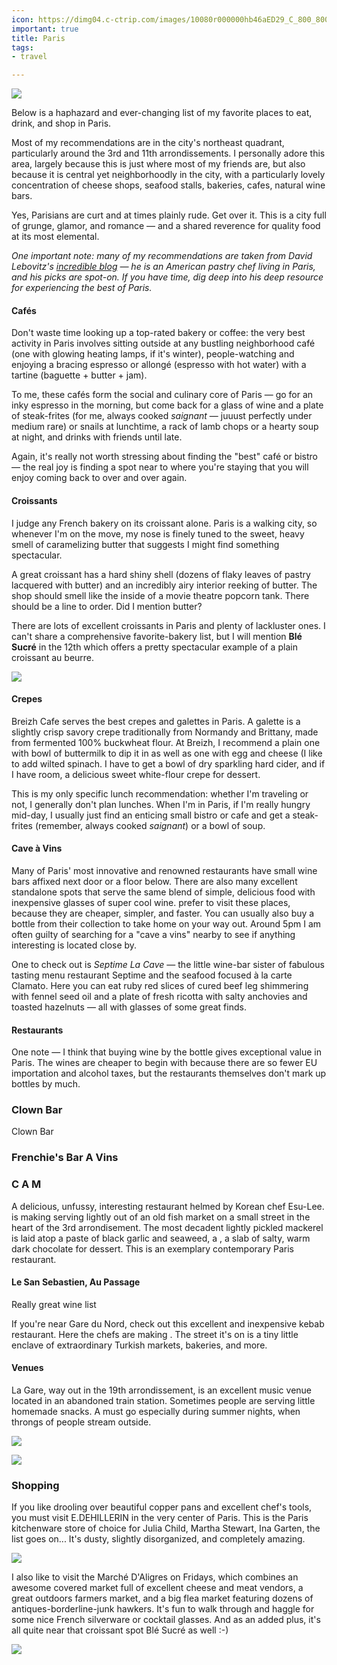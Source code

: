 ```yaml
---
icon: https://dimg04.c-ctrip.com/images/10080r000000hb46aED29_C_800_800.jpg?proc=source%2Ftrip
important: true
title: Paris
tags:
- travel

---
```

![](http://www.aeontours.com/img/paris-guide/place_de_la_bastille.jpg)

Below is a haphazard and ever-changing list of my favorite places to eat, drink, and shop in Paris.

Most of my recommendations are in the city's northeast quadrant, particularly around the 3rd and 11th arrondissements. I personally adore this area, largely because this is just where most of my friends are, but also because it is central yet neighborhoodly in the city, with a particularly lovely concentration of cheese shops, seafood stalls, bakeries, cafes, natural wine bars.

Yes, Parisians are curt and at times plainly rude. Get over it. This is a city full of grunge, glamor, and romance — and a shared  reverence for quality food at its most elemental.

_One important note: many of my recommendations are taken from David Lebovitz's_ [_incredible blog_](https://www.davidlebovitz.com/paris/) _— he is an American pastry chef living in Paris, and his picks are spot-on. If you have time, dig deep into his deep resource for experiencing the best of Paris._

#### Cafés

Don't waste time looking up a top-rated bakery or coffee: the very best activity in Paris involves sitting outside at any bustling neighborhood café (one with glowing heating lamps, if it's winter), people-watching and enjoying a bracing espresso or allongé (espresso with hot water) with a tartine (baguette + butter + jam).

To me, these cafés form the social and culinary core of Paris — go for an inky espresso in the morning, but come back for a glass of wine and a plate of steak-frites (for me, always cooked _saignant_ — juuust perfectly under medium rare) or snails at lunchtime, a rack of lamb chops or a hearty soup at night, and drinks with friends until late.

Again, it's really not worth stressing about finding the "best" café or bistro — the real joy is finding a spot near to where you're staying that you will enjoy coming back to over and over again.

#### Croissants

I judge any French bakery on its croissant alone. Paris is a walking city, so whenever I'm on the move, my nose is finely tuned to the sweet, heavy smell of caramelizing butter that suggests I might find something spectacular.

A great croissant has a hard shiny shell (dozens of flaky leaves of pastry lacquered with butter) and an incredibly airy interior reeking of butter. The shop should smell like the inside of a movie theatre popcorn tank. There should be a line to order. Did I mention butter?

There are lots of excellent croissants in Paris and plenty of lackluster ones. I can't share a comprehensive favorite-bakery list, but I will mention **Blé Sucré** in the 12th which offers a pretty spectacular example of a plain croissant au beurre.

![](https://i.pinimg.com/originals/0c/6a/ec/0c6aec21875484f9afd3973e89d26955.jpg{:.medium})

#### Crepes

Breizh Cafe serves the best crepes and galettes in Paris. A galette is a slightly crisp savory crepe traditionally from Normandy and Brittany, made from fermented 100% buckwheat flour. At Breizh, I recommend a plain one with bowl of buttermilk to dip it in as well as one with egg and cheese (I like to add wilted spinach. I have to get a bowl of dry sparkling hard cider, and if I have room, a delicious sweet white-flour crepe for dessert.

This is my only specific lunch recommendation: whether I'm traveling or not, I generally don't plan lunches. When I'm in Paris, if I'm really hungry mid-day, I usually just find an enticing small bistro or cafe and get a steak-frites (remember, always cooked _saignant_) or a bowl of soup.

#### Cave à Vins

Many of Paris' most innovative and renowned restaurants have small wine bars affixed next door or a floor below. There are also many excellent standalone spots that serve the same blend of simple, delicious food with inexpensive glasses of super cool wine. prefer to visit these places, because they are cheaper, simpler, and faster. You can usually also buy a bottle from their collection to take home on your way out. Around 5pm I am often guilty of searching for a "cave a vins" nearby to see if anything interesting is located close by.

One to check out is _Septime La Cave_ — the little wine-bar sister of fabulous tasting menu restaurant Septime and the seafood focused à la carte Clamato. Here you can eat ruby red slices of cured beef leg shimmering with fennel seed oil and a plate of fresh ricotta with salty anchovies and toasted hazelnuts — all with glasses of some great finds.

#### Restaurants

One note — I think that buying wine by the bottle gives exceptional value in Paris. The wines are cheaper to begin with because there are so fewer EU importation and alcohol taxes, but the restaurants themselves don't mark up bottles by much.

### Clown Bar

Clown Bar

### Frenchie's Bar A Vins

### C A M

A delicious, unfussy, interesting restaurant helmed by Korean chef Esu-Lee. is making serving lightly out of an old fish market on a small street in the heart of the 3rd arrondisement. The most decadent lightly pickled mackerel is laid atop a paste of black garlic and seaweed, a , a slab of salty, warm dark chocolate for dessert. This is an exemplary contemporary Paris restaurant.

#### Le San Sebastien, Au Passage

Really great wine list

If you're near Gare du Nord, check out this excellent and inexpensive kebab restaurant. Here the chefs are making . The street it's on is a tiny little enclave of extraordinary Turkish markets, bakeries, and more.

#### Venues

La Gare, way out in the 19th arrondissement, is an excellent  music venue located in an abandoned train station. Sometimes people are serving little homemade snacks. A must go especially during summer nights, when throngs of people stream outside.

![](https://feiyutravelbox.files.wordpress.com/2019/01/img_3230.jpg?w=1038&h=576&crop=1)

![](https://www.google.com/maps/uv?hl=en&pb=!1s0x47e66dcd447086f1%3A0x4aed1ed5a92a81a6!3m1!7e115!4shttps%3A%2F%2Flh5.googleusercontent.com%2Fp%2FAF1QipMmPmqoex-jUgN-i0TOU2RzWawgNC-vIJ6mB6oQ%3Dw520-h350-n-k-no!5sla%20gare%20paris%20jazz%20-%20Google%20Search!15sCAQ&imagekey=!1e10!2sAF1QipOILRPt-70Q9J09DYjD20x7pht-QhFFxtwPSpjJ#)

### Shopping

If you like drooling over beautiful copper pans and excellent chef's tools, you must visit E.DEHILLERIN in the very center of Paris. This is the Paris kitchenware store of choice for Julia Child, Martha Stewart, Ina Garten, the list goes on... It's dusty, slightly disorganized, and completely amazing.

![](https://live.staticflickr.com/8239/8600039378_9c3bfaaf2f_b.jpg)

I also like to visit the Marché D'Aligres on Fridays, which combines an awesome covered market full of excellent cheese and meat vendors, a great outdoors farmers market, and a big flea market featuring dozens of antiques-borderline-junk hawkers. It's fun to walk through and haggle for some nice French silverware or cocktail glasses. And as an added plus, it's all quite near that croissant spot Blé Sucré as well :-)

![](https://2pxdyh46g00wzs0ex3fzl5ow-wpengine.netdna-ssl.com/wp-content/uploads/2017/06/Brocante-Place-dAligre-3.jpg)
